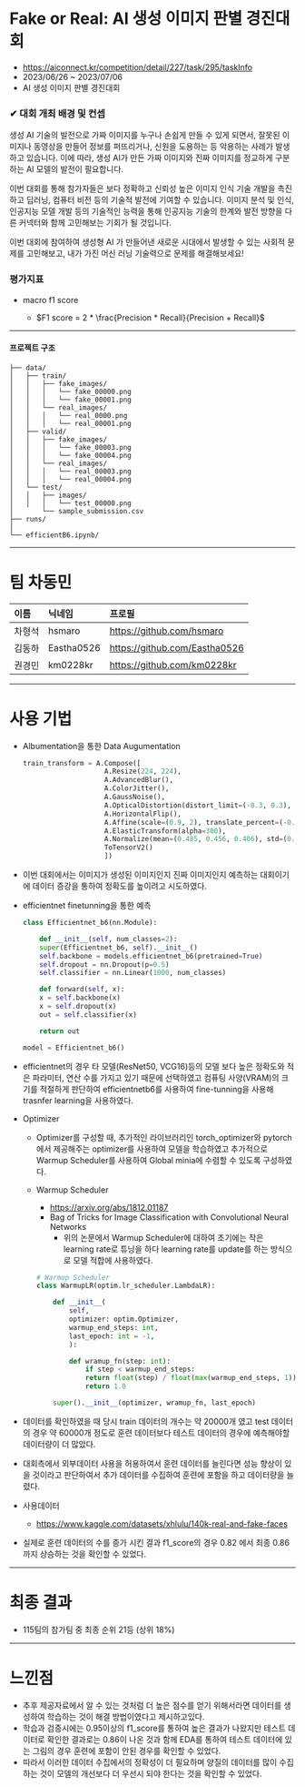 # Fake or Real: AI 생성 이미지 판별 경진대회

- https://aiconnect.kr/competition/detail/227/task/295/taskInfo
- 2023/06/26 ~ 2023/07/06
- AI 생성 이미지 판별 경진대회

### ✔ 대회 개최 배경 및 컨셉

생성 AI 기술의 발전으로 가짜 이미지를 누구나 손쉽게 만들 수 있게 되면서, 잘못된 이미지나 동영상을 만들어 정보를 퍼뜨리거나, 신원을 도용하는 등 악용하는 사례가 발생하고 있습니다. 이에 따라, 생성 AI가 만든 가짜 이미지와 진짜 이미지를 정교하게 구분하는 AI 모델의 발전이 필요합니다.

이번 대회를 통해 참가자들은 보다 정확하고 신뢰성 높은 이미지 인식 기술 개발을 촉진하고 딥러닝, 컴퓨터 비전 등의 기술적 발전에 기여할 수 있습니다. 이미지 분석 및 인식, 인공지능 모델 개발 등의 기술적인 능력을 통해 인공지능 기술의 한계와 발전 방향을 다른 커넥터와 함께 고민해보는 기회가 될 것입니다.

이번 대회에 참여하여 생성형 AI 가 만들어낸 새로운 시대에서 발생할 수 있는 사회적 문제를 고민해보고, 내가 가진 머신 러닝 기술력으로 문제를 해결해보세요!

### 평가지표

- macro f1 score

	- $F1 score = 2 * \frac{Precision * Recall}{Precision + Recall}$

---
#### 프로젝트 구조
	
	├── data/
	│   ├── train/
	│   │   ├── fake_images/
	│   │   │   └── fake_00000.png
 	│   │	│   └── fake_00001.png
	│   │   └── real_images/
	│   │   │   └── real_0000.png
  	│   │	│   └── real_00001.png
	│   ├── valid/
 	│   │   ├── fake_images/
	│   │   │   └── fake_00003.png
 	│   │	│   └── fake_00004.png
	│   │   └── real_images/
	│   │   │   └── real_00003.png
  	│   │	│   └── real_00004.png
	│   └── test/
 	│   │   ├── images/
  	│   │   │   └── test_00000.png
	│       └── sample_submission.csv
	├── runs/
 	│ 
	└── efficientB6.ipynb/

---
# 팀 차동민

|이름|닉네임|프로필|
|:--|:---|:-----|
|차형석|hsmaro|https://github.com/hsmaro|
|김동하|Eastha0526|https://github.com/Eastha0526|
|권경민|km0228kr|https://github.com/km0228kr|

---

# 사용 기법

- Albumentation을 통한 Data Augumentation
	
	```python
	train_transform = A.Compose([
	                    A.Resize(224, 224),
	                    A.AdvancedBlur(),
	                    A.ColorJitter(),
	                    A.GaussNoise(),
	                    A.OpticalDistortion(distort_limit=(-0.3, 0.3), shift_limit=0.5, p=0.5),
	                    A.HorizontalFlip(),
	                    A.Affine(scale=(0.9, 2), translate_percent=(-0.1, 0.1), rotate=(-10, 10), shear=(-20,20)),
	                    A.ElasticTransform(alpha=300),
	                    A.Normalize(mean=(0.485, 0.456, 0.406), std=(0.229, 0.224, 0.225), max_pixel_value=255.0, always_apply=False, p=1.0),
	                    ToTensorV2()
	                    ])
	```
 - 이번 대회에서는 이미지가 생성된 이미지인지 진짜 이미지인지 예측하는 대회이기에 데이터 증강을 통하여 정확도를 높이려고 시도하였다.

- efficientnet finetunning을 통한 예측
	```python
	class Efficientnet_b6(nn.Module):

	    def __init__(self, num_classes=2):
		super(Efficientnet_b6, self).__init__()
		self.backbone = models.efficientnet_b6(pretrained=True)
		self.dropout = nn.Dropout(p=0.5)
		self.classifier = nn.Linear(1000, num_classes)
	
	    def forward(self, x):
		x = self.backbone(x)
		x = self.dropout(x)
		out = self.classifier(x)
	
		return out

	model = Efficientnet_b6()
	```

- efficientnet의 경우 타 모델(ResNet50, VCG16)등의 모델 보다 높은 정확도와 적은 파라미터, 연산 수를 가지고 있기 때문에 선택하였고 컴퓨팅 사양(VRAM)의 크기를 적절하게 판단하여 efficientnetb6를 사용하여 fine-tunning을 사용해 trasnfer learning을 사용하였다.

- Optimizer
	- Optimizer를 구성할 때, 추가적인 라이브러리인 torch_optimizer와 pytorch에서 제공해주는 optimizer를 사용하여 모델을 학습하였고 추가적으로 Warmup Scheduler를 사용하여 Global minia에 수렴할 수 있도록 구성하였다.
	- Warmup Scheduler
		- https://arxiv.org/abs/1812.01187
		- Bag of Tricks for Image Classification with Convolutional Neural Networks
			- 위의 논문에서 Warmup Scheduler에 대하여 초기에는 작은 learning rate로 튜닝을 하다 learning rate를 update를 하는 방식으로 모델 적합에 사용하였다.
	
	   	```python
		# Warmup Scheduler
		class WarmupLR(optim.lr_scheduler.LambdaLR):
	
			def __init__(
				self,
				optimizer: optim.Optimizer,
				warmup_end_steps: int,
				last_epoch: int = -1,
			    ):
	
				def wramup_fn(step: int):
				    if step < warmup_end_steps:
					return float(step) / float(max(warmup_end_steps, 1))
				    return 1.0
	
			super().__init__(optimizer, wramup_fn, last_epoch)
		```

- 데이터를 확인하였을 때 당시 train 데이터의 개수는 약 20000개 였고 test 데이터의 경우 약 60000개 정도로 훈련 데이터보다 테스트 데이터의 경우에 예측해야할 데이터량이 더 많았다.
- 대회측에서 외부데이터 사용을 허용하여서 훈련 데이터를 늘린다면 성능 향상이 있을 것이라고 판단하여서 추가 데이터를 수집하여 훈련에 포함을 하고 데이터량을 늘렸다.
- 사용데이터
	- https://www.kaggle.com/datasets/xhlulu/140k-real-and-fake-faces
   
- 실제로 훈련 데이터의 수를 증가 시킨 결과 f1_score의 경우 0.82 에서 최종 0.86까지 상승하는 것을 확인할 수 있었다.
---
# 최종 결과 

- 115팀의 참가팀 중 최종 순위 21등 (상위 18%)
  
---
# 느낀점

- 추후 제공자료에서 알 수 있는 것처럼 더 높은 점수를 얻기 위해서라면 데이터를 생성하여 학습하는 것이 해결 방법이였다고 제시하고있다.
- 학습과 검증시에는 0.95이상의 f1_score를 통하여 높은 결과가 나왔지만 테스트 데이터로 확인한 결과로는 0.86이 나온 것과 함께 EDA를 통하여 테스트 데이터에 있는 그림의 경우 훈련에 포함이 안된 경우를 확인할 수 있었다.
- 따라서 이러한 데이터 수집에서의 정확성이 더 필요하며 양질의 데이터를 많이 수집하는 것이 모델의 개선보다 더 우선시 되야 한다는 것을 확인할 수 있었다.
